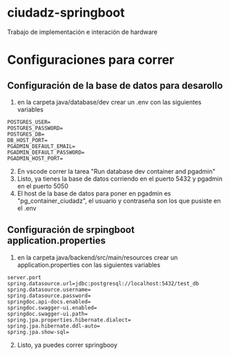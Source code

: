 # ciudadz-springboot
Trabajo de implementación e interación de hardware

# Configuraciones para correr
## Configuración de la base de datos para desarollo
1. en la carpeta java/database/dev crear un .env con las siguientes variables
```
POSTGRES_USER=
POSTGRES_PASSWORD=
POSTGRES_DB=
DB_HOST_PORT=
PGADMIN_DEFAULT_EMAIL=
PGADMIN_DEFAULT_PASSWORD=
PGADMIN_HOST_PORT=
```
2. En vscode correr la tarea "Run database dev container and pgadmin"
3. Listo, ya tienes la base de datos corriendo en el puerto 5432 y pgadmin en el puerto 5050
4. El host de la base de datos para poner en pgadmin es "pg_container_ciudadz", el usuario y contraseña son los que pusiste en el .env

## Configuración de srpingboot application.properties
1. en la carpeta java/backend/src/main/resources crear un application.properties con las siguientes variables
```
server.port
spring.datasource.url=jdbc:postgresql://localhost:5432/test_db
spring.datasource.username=
spring.datasource.password=
springdoc.api-docs.enabled=
springdoc.swagger-ui.enabled=
springdoc.swagger-ui.path=
spring.jpa.properties.hibernate.dialect=
spring.jpa.hibernate.ddl-auto=
spring.jpa.show-sql=
```
2. Listo, ya puedes correr springbooy

